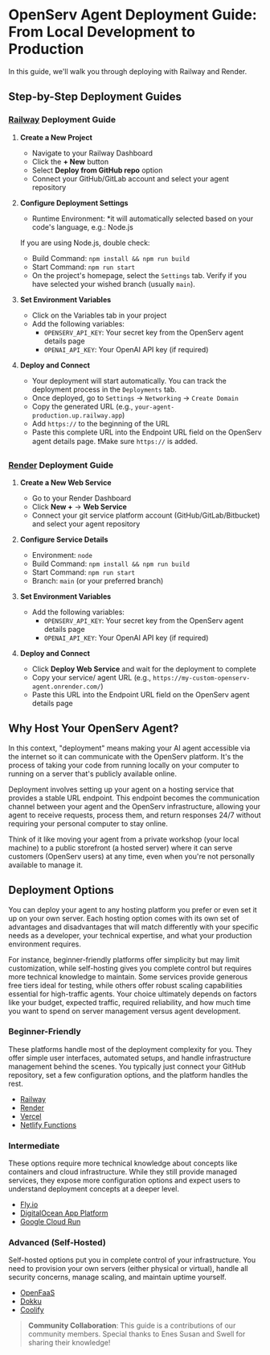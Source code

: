# OpenServ Agent Deployment Guide: From Local Development to Production
In this guide, we'll walk you through deploying with Railway and Render.

## Step-by-Step Deployment Guides

### [Railway](https://railway.com/) Deployment Guide

1. **Create a New Project**
   - Navigate to your Railway Dashboard
   - Click the **+ New** button
   - Select **Deploy from GitHub repo** option
   - Connect your GitHub/GitLab account and select your agent repository

2. **Configure Deployment Settings**
   - Runtime Environment: *it will automatically selected based on your code's language, e.g.: Node.js

   If you are using Node.js, double check:
   - Build Command: `npm install && npm run build`
   - Start Command: `npm run start`
   - On the project's homepage, select the `Settings` tab. Verify if you have selected your wished branch (usually `main`).

3. **Set Environment Variables**
   - Click on the Variables tab in your project
   - Add the following variables:
     - `OPENSERV_API_KEY`: Your secret key from the OpenServ agent details page
     - `OPENAI_API_KEY`: Your OpenAI API key (if required)

4. **Deploy and Connect**
   - Your deployment will start automatically. You can track the deployment process in the `Deployments` tab.
   - Once deployed, go to `Settings` → `Networking` → `Create Domain`
   - Copy the generated URL (e.g., `your-agent-production.up.railway.app`)
   - Add `https://` to the beginning of the URL
   - Paste this complete URL into the Endpoint URL field on the OpenServ agent details page. ❗️Make sure `https://` is added.

### [Render](https://render.com/) Deployment Guide

1. **Create a New Web Service**
   - Go to your Render Dashboard
   - Click **New +** → **Web Service**
   - Connect your git service platform account (GitHub/GitLab/Bitbucket) and select your agent repository

2. **Configure Service Details**
   - Environment: `node`
   - Build Command: `npm install && npm run build`
   - Start Command: `npm run start`
   - Branch: `main` (or your preferred branch)

3. **Set Environment Variables**
   - Add the following variables:
     - `OPENSERV_API_KEY`: Your secret key from the OpenServ agent details page
     - `OPENAI_API_KEY`: Your OpenAI API key (if required)

4. **Deploy and Connect**
   - Click **Deploy Web Service** and wait for the deployment to complete
   - Copy your service/ agent URL (e.g., `https://my-custom-openserv-agent.onrender.com/`)
   - Paste this URL into the Endpoint URL field on the OpenServ agent details page

## Why Host Your OpenServ Agent?

In this context, "deployment" means making your AI agent accessible via the internet so it can communicate with the OpenServ platform. It's the process of taking your code from running locally on your computer to running on a server that's publicly available online.

Deployment involves setting up your agent on a hosting service that provides a stable URL endpoint. This endpoint becomes the communication channel between your agent and the OpenServ infrastructure, allowing your agent to receive requests, process them, and return responses 24/7 without requiring your personal computer to stay online.

Think of it like moving your agent from a private workshop (your local machine) to a public storefront (a hosted server) where it can serve customers (OpenServ users) at any time, even when you're not personally available to manage it.

## Deployment Options

You can deploy your agent to any hosting platform you prefer or even set it up on your own server. Each hosting option comes with its own set of advantages and disadvantages that will match differently with your specific needs as a developer, your technical expertise, and what your production environment requires.

For instance, beginner-friendly platforms offer simplicity but may limit customization, while self-hosting gives you complete control but requires more technical knowledge to maintain. Some services provide generous free tiers ideal for testing, while others offer robust scaling capabilities essential for high-traffic agents. Your choice ultimately depends on factors like your budget, expected traffic, required reliability, and how much time you want to spend on server management versus agent development.

### Beginner-Friendly
These platforms handle most of the deployment complexity for you. They offer simple user interfaces, automated setups, and handle infrastructure management behind the scenes. You typically just connect your GitHub repository, set a few configuration options, and the platform handles the rest.

* [Railway](https://railway.app/)
* [Render](https://render.com/)
* [Vercel](https://vercel.com/)
* [Netlify Functions](https://www.netlify.com/)

### Intermediate
These options require more technical knowledge about concepts like containers and cloud infrastructure. While they still provide managed services, they expose more configuration options and expect users to understand deployment concepts at a deeper level. 

* [Fly.io](https://fly.io/)
* [DigitalOcean App Platform](https://www.digitalocean.com/)
* [Google Cloud Run](https://cloud.google.com/run)

### Advanced (Self-Hosted)
Self-hosted options put you in complete control of your infrastructure. You need to provision your own servers (either physical or virtual), handle all security concerns, manage scaling, and maintain uptime yourself. 

* [OpenFaaS](https://docs.openfaas.com/)
* [Dokku](https://dokku.com/docs/)
* [Coolify](https://coolify.io/)

> **Community Collaboration**: This guide is a contributions of our community members. Special thanks to Enes Susan and Swell for sharing their knowledge!